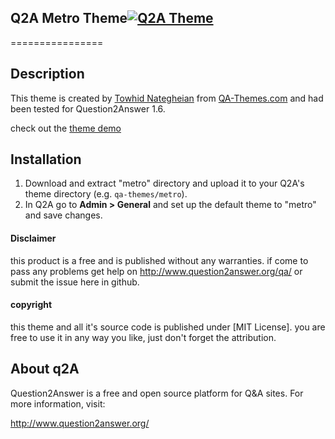 ## Q2A Metro Theme[![Q2A Theme](http://qa-themes.com/files/q2a-logo.png)](https://github.com/Towhidn/Q2A-Metro-Theme)
================
## Description
This theme is created by [Towhid Nategheian](http://TowhidN.com) from [QA-Themes.com](http://QA-Themes.com) and had been tested for Question2Answer 1.6. 

check out the [theme demo](http://demo.qa-themes.com/metro/)

## Installation

1. Download and extract "metro" directory and upload it to your Q2A's theme directory (e.g. `qa-themes/metro`).
2. In Q2A go to **Admin > General** and set up the default theme to "metro" and save changes.

#### Disclaimer
this product is a free and is published without any warranties. if come to pass any problems get help on http://www.question2answer.org/qa/ or submit the issue here in github.

#### copyright
this theme and all it's source code is published under [MIT License]. you are free to use it in any way you like, just don't forget the attribution.

## About q2A

Question2Answer is a free and open source platform for Q&A sites. For more information, visit:

http://www.question2answer.org/
